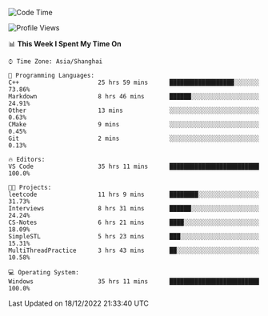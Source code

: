 <!--START_SECTION:waka-->
![Code Time](http://img.shields.io/badge/Code%20Time-486%20hrs%204%20mins-blue)

![Profile Views](http://img.shields.io/badge/Profile%20Views-5-blue)

📊 **This Week I Spent My Time On** 

```text
⌚︎ Time Zone: Asia/Shanghai

💬 Programming Languages: 
C++                      25 hrs 59 mins      ██████████████████░░░░░░░   73.86% 
Markdown                 8 hrs 46 mins       ██████░░░░░░░░░░░░░░░░░░░   24.91% 
Other                    13 mins             ░░░░░░░░░░░░░░░░░░░░░░░░░   0.63% 
CMake                    9 mins              ░░░░░░░░░░░░░░░░░░░░░░░░░   0.45% 
Git                      2 mins              ░░░░░░░░░░░░░░░░░░░░░░░░░   0.13%

🔥 Editors: 
VS Code                  35 hrs 11 mins      █████████████████████████   100.0%

🐱‍💻 Projects: 
leetcode                 11 hrs 9 mins       ████████░░░░░░░░░░░░░░░░░   31.73% 
Interviews               8 hrs 31 mins       ██████░░░░░░░░░░░░░░░░░░░   24.24% 
CS-Notes                 6 hrs 21 mins       ████░░░░░░░░░░░░░░░░░░░░░   18.09% 
SimpleSTL                5 hrs 23 mins       ███░░░░░░░░░░░░░░░░░░░░░░   15.31% 
MultiThreadPractice      3 hrs 43 mins       ██░░░░░░░░░░░░░░░░░░░░░░░   10.58%

💻 Operating System: 
Windows                  35 hrs 11 mins      █████████████████████████   100.0%

```


 Last Updated on 18/12/2022 21:33:40 UTC
<!--END_SECTION:waka-->